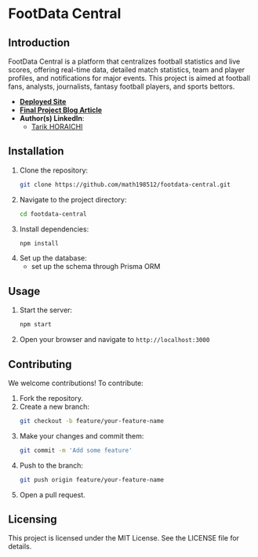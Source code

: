 # FootData Central

## Introduction
FootData Central is a platform that centralizes football statistics and live scores, offering real-time data, detailed match statistics, team and player profiles, and notifications for major events. This project is aimed at football fans, analysts, journalists, fantasy football players, and sports bettors.

- **[Deployed Site](http://your-deployed-site-url.com)**
- **[Final Project Blog Article](http://your-blog-article-url.com)**
- **Author(s) LinkedIn**: 
  - [Tarik HORAICHI](https://www.linkedin.com/in/tarik-horaichi-b37b1291/)

## Installation
1. Clone the repository:
   ```bash
   git clone https://github.com/math198512/footdata-central.git
2. Navigate to the project directory:
   ```bash
   cd footdata-central
3. Install dependencies:
   ```bash
   npm install
4. Set up the database:
   - set up the schema through Prisma ORM
## Usage
1. Start the server:
   ```bash
   npm start
2. Open your browser and navigate to `http://localhost:3000`
## Contributing
We welcome contributions! To contribute:
1. Fork the repository.
2. Create a new branch:
   ```bash
   git checkout -b feature/your-feature-name
3. Make your changes and commit them:
   ```bash
   git commit -m 'Add some feature'
4. Push to the branch:
   ```bash
   git push origin feature/your-feature-name
5. Open a pull request.
## Licensing
This project is licensed under the MIT License. See the LICENSE file for details.
